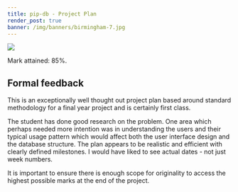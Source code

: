 ```yaml
---
title: pip-db - Project Plan
render_post: true
banner: /img/banners/birmingham-7.jpg
---
```


<div class="paper">
  <a href="{{ '/u/aston/pip-db/plan.pdf' | relative_url }}"
     title="Click to read full paper" target="_blank">
    <img src="{{ '/u/aston/pip-db/plan.png' | relative_url }}"/>
  </a>
  <p class="description">
    Mark attained: 85%.
  </p>
</div>

## Formal feedback

This is an exceptionally well thought out project plan based around
standard methodology for a final year project and is certainly first
class.

The student has done good research on the problem. One area which
perhaps needed more intention was in understanding the users and their
typical usage pattern which would affect both the user interface
design and the database structure. The plan appears to be realistic
and efficient with clearly defined milestones. I would have liked to
see actual dates - not just week numbers.

It is important to ensure there is enough scope for originality to
access the highest possible marks at the end of the project.
